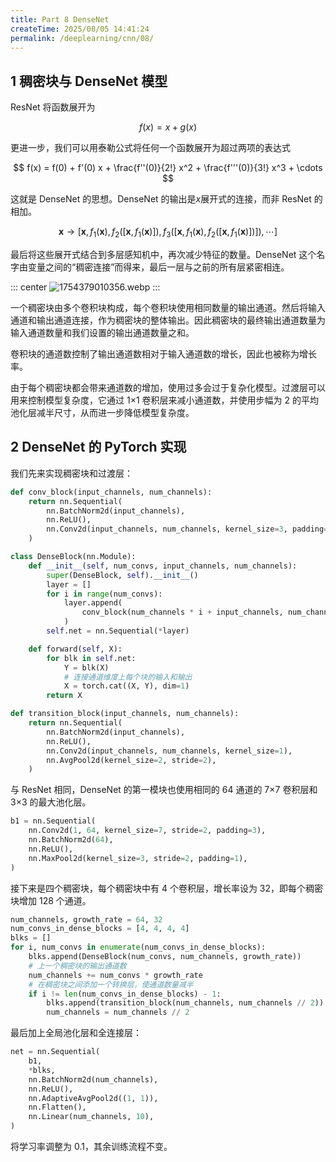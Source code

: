 ```yaml
---
title: Part 8 DenseNet
createTime: 2025/08/05 14:41:24
permalink: /deeplearning/cnn/08/
---
```


## 1 稠密块与 DenseNet 模型

ResNet 将函数展开为

$$
f(x) = x + g(x)
$$

更进一步，我们可以用泰勒公式将任何一个函数展开为超过两项的表达式

$$
f(x) = f(0) + f'(0) x + \frac{f''(0)}{2!}  x^2 + \frac{f'''(0)}{3!}  x^3 + \cdots
$$

这就是 DenseNet 的思想。DenseNet 的输出是$x$展开式的连接，而非 ResNet 的相加。

$$
\mathbf{x} \to \left[\mathbf{x},
f_1(\mathbf{x}),
f_2([\mathbf{x}, f_1(\mathbf{x})]),
f_3([\mathbf{x}, f_1(\mathbf{x}), f_2([\mathbf{x}, f_1(\mathbf{x})])]),
\cdots \right]
$$

最后将这些展开式结合到多层感知机中，再次减少特征的数量。DenseNet 这个名字由变量之间的“稠密连接”而得来，最后一层与之前的所有层紧密相连。

::: center
![1754379010356.webp](https://oss.yoake.cc/yoyopics/deeplearning/cnn/8/1754379010356.webp)
:::

一个稠密块由多个卷积块构成，每个卷积块使用相同数量的输出通道。然后将输入通道和输出通道连接，作为稠密块的整体输出。因此稠密块的最终输出通道数量为输入通道数量和我们设置的输出通道数量之和。

卷积块的通道数控制了输出通道数相对于输入通道数的增长，因此也被称为增长率。

由于每个稠密块都会带来通道数的增加，使用过多会过于复杂化模型。过渡层可以用来控制模型复杂度，它通过 1×1 卷积层来减小通道数，并使用步幅为 2 的平均池化层减半尺寸，从而进一步降低模型复杂度。

## 2 DenseNet 的 PyTorch 实现

我们先来实现稠密块和过渡层：

```py
def conv_block(input_channels, num_channels):
    return nn.Sequential(
        nn.BatchNorm2d(input_channels),
        nn.ReLU(),
        nn.Conv2d(input_channels, num_channels, kernel_size=3, padding=1),
    )

class DenseBlock(nn.Module):
    def __init__(self, num_convs, input_channels, num_channels):
        super(DenseBlock, self).__init__()
        layer = []
        for i in range(num_convs):
            layer.append(
                conv_block(num_channels * i + input_channels, num_channels)
            )
        self.net = nn.Sequential(*layer)

    def forward(self, X):
        for blk in self.net:
            Y = blk(X)
            # 连接通道维度上每个块的输入和输出
            X = torch.cat((X, Y), dim=1)
        return X
```

```py
def transition_block(input_channels, num_channels):
    return nn.Sequential(
        nn.BatchNorm2d(input_channels),
        nn.ReLU(),
        nn.Conv2d(input_channels, num_channels, kernel_size=1),
        nn.AvgPool2d(kernel_size=2, stride=2),
    )
```

与 ResNet 相同，DenseNet 的第一模块也使用相同的 64 通道的 7×7 卷积层和 3×3 的最大池化层。

```py
b1 = nn.Sequential(
    nn.Conv2d(1, 64, kernel_size=7, stride=2, padding=3),
    nn.BatchNorm2d(64),
    nn.ReLU(),
    nn.MaxPool2d(kernel_size=3, stride=2, padding=1),
)
```

接下来是四个稠密块，每个稠密块中有 4 个卷积层，增长率设为 32，即每个稠密块增加 128 个通道。

```py
num_channels, growth_rate = 64, 32
num_convs_in_dense_blocks = [4, 4, 4, 4]
blks = []
for i, num_convs in enumerate(num_convs_in_dense_blocks):
    blks.append(DenseBlock(num_convs, num_channels, growth_rate))
    # 上一个稠密块的输出通道数
    num_channels += num_convs * growth_rate
    # 在稠密块之间添加一个转换层，使通道数量减半
    if i != len(num_convs_in_dense_blocks) - 1:
        blks.append(transition_block(num_channels, num_channels // 2))
        num_channels = num_channels // 2
```

最后加上全局池化层和全连接层：

```py
net = nn.Sequential(
    b1,
    *blks,
    nn.BatchNorm2d(num_channels),
    nn.ReLU(),
    nn.AdaptiveAvgPool2d((1, 1)),
    nn.Flatten(),
    nn.Linear(num_channels, 10),
)
```

将学习率调整为 0.1，其余训练流程不变。